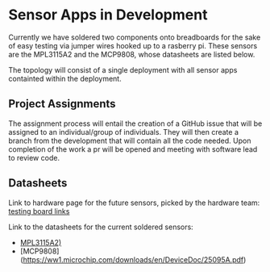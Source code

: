 # Sensor Apps in Development

Currently we have soldered two components onto breadboards for the sake of easy testing via jumper wires hooked up to a rasberry pi. These sensors are the MPL3115A2 and the MCP9808, whose datasheets are listed below.

The topology will consist of a single deployment with all sensor apps containted within the deployment.

## Project Assignments

The assignment process will entail the creation of a GitHub issue that will be assigned to an individual/group of individuals. They will then create a branch from the development that will contain all the code needed. Upon completion of the work a pr will be opened and meeting with software lead to review code.

## Datasheets

Link to hardware page for the future sensors, picked by the hardware team:
[testing board links](https://cu-srl.github.io/docs/avionics/hardware/currentprojects/testingboard/testingboard.html)

Link to the datasheets for the current soldered sensors:
- [MPL3115A2)](https://www.nxp.com/docs/en/data-sheet/MPL3115A2.pdf)
- [MCP9808] (https://ww1.microchip.com/downloads/en/DeviceDoc/25095A.pdf)
